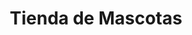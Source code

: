 ---
title: "Tienda de Mascotas"
url: /san-carlos-de-bariloche/tienda-de-mascotas/
shop: mascotas
---
